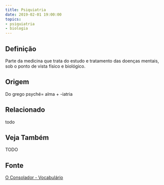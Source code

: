```yaml
---
title: Psiquiatria
date: 2019-02-01 19:00:00
topics:
- psiquiatria
- biologia
---
```


## Definição
Parte da medicina que trata do estudo e tratamento das doenças mentais, sob o
ponto de vista físico e biológico.


## Origem
Do grego psyché= alma + -iatria

## Relacionado
todo

## Veja Também
TODO

## Fonte
[O Consolador - Vocabulário](http://www.oconsolador.com.br/linkfixo/vocabulario/principal.html)

